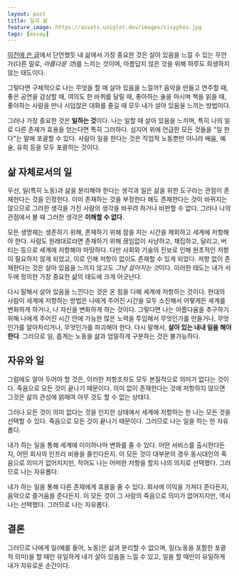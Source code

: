 ```yaml
---
layout: post
title: 일과 삶
feature_image: https://assets.uniglot.dev/images/sisyphos.jpg
tags: [essay]
---
```


[이전에 쓴 글](https://www.uniglot.dev/beautiful-things)에서 단언했듯 내 삶에서 가장 중요한 것은 살아 있음을 느낄 수 있는 무언가(다른 말로, *아름다운 것*)를 느끼는 것이며, 아름답지 않은 것을 위해 하루도 희생하지 않는 태도이다.

그렇다면 구체적으로 나는 무엇을 할 때 살아 있음을 느낄까? 음악을 만들고 연주할 때, 좋은 공연을 감상할 때, 여의도 한 바퀴를 달릴 때, 좋아하는 술을 마시며 책을 읽을 때, 좋아하는 사람을 만나 시덥잖은 대화를 즐길 때 모두 내가 살아 있음을 느끼는 방법이다.

그러나 가장 중요한 것은 **일하는 것**이다. 나는 일할 때 살아 있음을 느끼며, 특히 나의 일로 다른 존재가 효용을 얻는다면 특히 그러하다. 심지어 위에 언급한 모든 것들을 "일 한다"는 말에 포괄할 수 있다. 사람이 일을 한다는 것은 직업적 노동뿐만 아니라 배움, 예술, 유희 등을 모두 포괄하는 것이다.

<!--more-->

## 삶 자체로서의 일

우선, 일(특히 노동)과 삶을 분리해야 한다는 생각과 일은 삶을 위한 도구라는 관점이 존재한다는 것을 인정한다. 이미 존재하는 것을 부정한다 해도 존재한다는 것이 바뀌지는 않으므로 그러한 생각을 가진 사람의 생각을 바꾸려 하거나 비판할 수 없다. 그러나 나의 관점에서 볼 때 그러한 생각은 **이해할 수 없다**.

모든 생명체는 생존하기 위해, 존재하기 위해 잠을 자는 시간을 제외하고 세계에 저항해야 한다. 사람도 원래대로라면 존재하기 위해 끊임없이 사냥하고, 채집하고, 달리고, 버티는 등으로 세계에 저항해야 마땅하다. 다만 사회와 기술의 진보로 인해 원초적인 저항이 필요하지 않게 되었고, 이로 인해 저항이 없이도 존재할 수 있게 되었다. 저항 없이 존재한다는 것은 살아 있음을 느끼지 않고도 *그냥 살아지는 것*이다. 이러한 태도는 내가 서두에 정의한 가장 중요한 삶의 태도에 크게 어긋난다.

다시 말해서 살아 있음을 느낀다는 것은 온 힘을 다해 세계에 저항하는 것이다. 현대의 사람이 세계에 저항하는 방법은 나에게 주어진 시간을 모두 소진해서 어떻게든 세계를 변화하게 하거나, 나 자신을 변화하게 하는 것이다. 그렇다면 나는 아름다움을 추구하기 위해 나에게 주어진 시간 안에 가능한 많은 노력을 투입해서 무엇인가를 만들거나, 무엇인가를 알아차리거나, 무엇인가를 파괴해야 한다. 다시 말해서, **살아 있는 내내 일을 해야 한다**. 그러므로 일, 좁게는 노동을 삶과 엄밀하게 구분하는 것은 불가능하다.

## 자유와 일

그럼에도 알아 두어야 할 것은, 이러한 저항조차도 모두 본질적으로 의미가 없다는 것이다. 죽음으로 모든 것이 끝나기 때문이다. 의미 없이 존재한다는 것에 저항하지 않으면 그것은 삶의 관성에 얽매여 아무 것도 할 수 없는 상태다.

그러나 모든 것이 의미 없다는 것을 인지한 상태에서 세계에 저항하는 한 나는 모든 것을 선택할 수 있다. 죽음으로 모든 것이 끝나기 때문이다. 그러므로 나는 일을 하는 한 자유롭다.

내가 하는 일을 통해 세계에 미미하나마 변화를 줄 수 있다. 어떤 서비스를 출시한다든지, 어떤 회사의 인프라 비용을 줄인다든지. 이 모든 것이 대부분의 경우 동시대인의 죽음으로 의미가 없어지지만, 적어도 나는 어떠한 저항을 할지 나의 의지로 선택했다. 그러므로 나는 자유롭다.

내가 하는 일을 통해 다른 존재에게 효용을 줄 수 있다. 회사에 이익을 가져다 준다든지, 음악으로 즐거움을 준다든지. 이 모든 것이 그 사람의 죽음으로 의미가 없어지지만, 역시 나는 선택했다. 그러므로 나는 자유롭다.

## 결론

그러므로 나에게 일(예를 들어, 노동)은 삶과 분리할 수 없으며, 일(노동을 포함한 포괄적 의미)을 할 때만 유일하게 내가 살아 있음을 느낄 수 있고, 일을 할 때만이 유일하게 내가 자유로운 순간이다.
